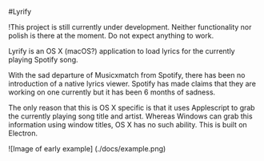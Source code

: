 #Lyrify

!This project is still currently under development. Neither functionality nor polish is there at the moment. Do not expect anything to work.

Lyrify is an OS X (macOS?) application to load lyrics for the currently playing Spotify song.

With the sad departure of Musicxmatch from Spotify, there has been no introduction of a native lyrics viewer. Spotify has made claims that they are working on one currently but it has been 6 months of sadness.

The only reason that this is OS X specific is that it uses Applescript to grab the currently playing song title and artist. Whereas Windows can grab this information using window titles, OS X has no such ability.
This is built on Electron.

![Image of early example]
(./docs/example.png)

